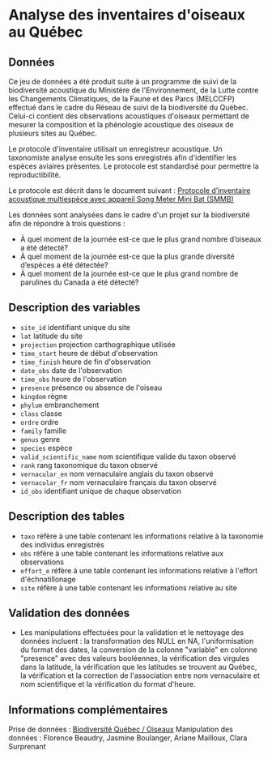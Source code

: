 # Analyse des inventaires d'oiseaux au Québec

## Données
Ce jeu de données a été produit suite à un programme de suivi de la biodiversité acoustique du Ministère de l'Environnement, de la Lutte contre les Changements Climatiques, de la Faune et des Parcs (MELCCFP) effectué dans le cadre du Réseau de suivi de la biodiversité du Québec. Celui-ci contient des observations acoustiques d'oiseaux permettant de mesurer la composition et la phénologie acoustique des oiseaux de plusieurs sites au Québec.

Le protocole d'inventaire utilisait un enregistreur acoustique. Un taxonomiste analyse ensuite les sons enregistrés afin d'identifier les espèces aviaires présentes. Le protocole est standardisé pour permettre la reproductibilité.

Le protocole est décrit dans le document suivant : [Protocole d’inventaire acoustique multiespèce avec appareil Song Meter Mini Bat (SMMB)](https://mffp.gouv.qc.ca/documents/faune/protocole-inventaire-acoustique-multiespece.pdf)

Les données sont analysées dans le cadre d'un projet sur la biodiversité afin de répondre à trois questions :
- À quel moment de la journée est-ce que le plus grand nombre d’oiseaux a été détecté? 
- À quel moment de la journée est-ce que la plus grande diversité d’espèces a été détectée? 
- À quel moment de la journée est-ce que le plus grand nombre de parulines du Canada a été détecté? 


## Description des variables

-   `site_id` identifiant unique du site
-   `lat` latitude du site
-   `projection` projection carthographique utilisée
-   `time_start` heure de début d'observation
-   `time_finish` heure de fin d'observation
-   `date_obs` date de l'observation
-   `time_obs` heure de l'observation
-   `presence` présence ou absence de l'oiseau
-   `kingdom` règne
-   `phylum` embranchement
-   `class` classe
-   `ordre` ordre
-   `family` famille
-   `genus` genre
-   `species` espèce
-   `valid_scientific_name` nom scientifique valide du taxon observé
-   `rank` rang taxonomique du taxon observé
-   `vernacular_en` nom vernaculaire anglais du taxon observé
-   `vernacular_fr` nom vernaculaire français du taxon observé
-   `id_obs` identifiant unique de chaque observation

## Description des tables

-   `taxo` réfère à une table contenant les informations relative à la taxonomie des individus enregistrés
-   `obs` réfère à une table contenant les informations relative aux observations
-   `effort_e` réfère à une table contenant les informations relative à l'effort d'échnatillonage
-   `site` réfère à une table contenant les informations relative au site

## Validation des données

-   Les manipulations effectuées pour la validation et le nettoyage des données incluent : la transformation des NULL en NA, l'uniformisation du format des dates, la conversion de la colonne "variable" en colonne "presence" avec des valeurs booléennes, la vérification des virgules dans la latitude, la vérification que les latitudes se trouvent au Québec, la vérification et la correction de l'association entre nom vernaculaire et nom scientifique et la vérification du format d'heure.

## Informations complémentaires
Prise de données : [Biodiversité Québec / Oiseaux](https://biodiversite-quebec.ca/fr/inventaires/inventaires/oiseaux)
Manipulation des données : Florence Beaudry, Jasmine Boulanger, Ariane Mailloux, Clara Surprenant
